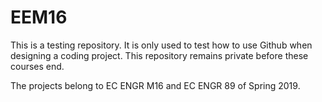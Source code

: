 # EEM16
This is a testing repository. It is only used to test how to use Github when designing a coding project.
This repository remains private before these courses end.

The projects belong to EC ENGR M16 and EC ENGR 89 of Spring 2019.
